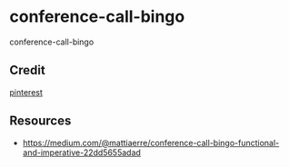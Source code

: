 # conference-call-bingo

conference-call-bingo

## Credit

[pinterest](https://www.pinterest.com/pin/185140234665825349/)

## Resources

- https://medium.com/@mattiaerre/conference-call-bingo-functional-and-imperative-22dd5655adad
